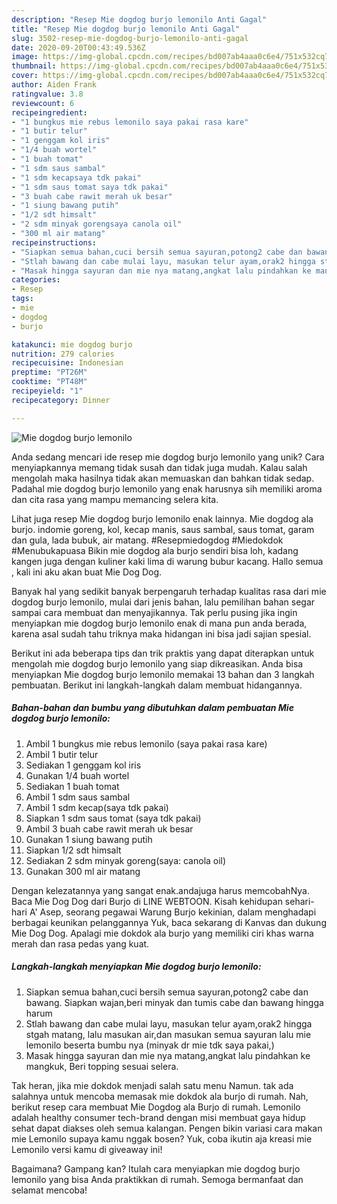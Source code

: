 ```yaml
---
description: "Resep Mie dogdog burjo lemonilo Anti Gagal"
title: "Resep Mie dogdog burjo lemonilo Anti Gagal"
slug: 3502-resep-mie-dogdog-burjo-lemonilo-anti-gagal
date: 2020-09-20T00:43:49.536Z
image: https://img-global.cpcdn.com/recipes/bd007ab4aaa0c6e4/751x532cq70/mie-dogdog-burjo-lemonilo-foto-resep-utama.jpg
thumbnail: https://img-global.cpcdn.com/recipes/bd007ab4aaa0c6e4/751x532cq70/mie-dogdog-burjo-lemonilo-foto-resep-utama.jpg
cover: https://img-global.cpcdn.com/recipes/bd007ab4aaa0c6e4/751x532cq70/mie-dogdog-burjo-lemonilo-foto-resep-utama.jpg
author: Aiden Frank
ratingvalue: 3.8
reviewcount: 6
recipeingredient:
- "1 bungkus mie rebus lemonilo saya pakai rasa kare"
- "1 butir telur"
- "1 genggam kol iris"
- "1/4 buah wortel"
- "1 buah tomat"
- "1 sdm saus sambal"
- "1 sdm kecapsaya tdk pakai"
- "1 sdm saus tomat saya tdk pakai"
- "3 buah cabe rawit merah uk besar"
- "1 siung bawang putih"
- "1/2 sdt himsalt"
- "2 sdm minyak gorengsaya canola oil"
- "300 ml air matang"
recipeinstructions:
- "Siapkan semua bahan,cuci bersih semua sayuran,potong2 cabe dan bawang. Siapkan wajan,beri minyak dan tumis cabe dan bawang hingga harum"
- "Stlah bawang dan cabe mulai layu, masukan telur ayam,orak2 hingga stgah matang, lalu masukan air,dan masukan semua sayuran lalu mie lemonilo beserta bumbu nya (minyak dr mie tdk saya pakai,)"
- "Masak hingga sayuran dan mie nya matang,angkat lalu pindahkan ke mangkuk, Beri topping sesuai selera."
categories:
- Resep
tags:
- mie
- dogdog
- burjo

katakunci: mie dogdog burjo 
nutrition: 279 calories
recipecuisine: Indonesian
preptime: "PT26M"
cooktime: "PT48M"
recipeyield: "1"
recipecategory: Dinner

---
```



![Mie dogdog burjo lemonilo](https://img-global.cpcdn.com/recipes/bd007ab4aaa0c6e4/751x532cq70/mie-dogdog-burjo-lemonilo-foto-resep-utama.jpg)

Anda sedang mencari ide resep mie dogdog burjo lemonilo yang unik? Cara menyiapkannya memang tidak susah dan tidak juga mudah. Kalau salah mengolah maka hasilnya tidak akan memuaskan dan bahkan tidak sedap. Padahal mie dogdog burjo lemonilo yang enak harusnya sih memiliki aroma dan cita rasa yang mampu memancing selera kita.

Lihat juga resep Mie dogdog burjo lemonilo enak lainnya. Mie dogdog ala burjo. indomie goreng, kol, kecap manis, saus sambal, saus tomat, garam dan gula, lada bubuk, air matang. #Resepmiedogdog #Miedokdok #Menubukapuasa Bikin mie dogdog ala burjo sendiri bisa loh, kadang kangen juga dengan kuliner kaki lima di warung bubur kacang. Hallo semua , kali ini aku akan buat Mie Dog Dog.

Banyak hal yang sedikit banyak berpengaruh terhadap kualitas rasa dari mie dogdog burjo lemonilo, mulai dari jenis bahan, lalu pemilihan bahan segar sampai cara membuat dan menyajikannya. Tak perlu pusing jika ingin menyiapkan mie dogdog burjo lemonilo enak di mana pun anda berada, karena asal sudah tahu triknya maka hidangan ini bisa jadi sajian spesial.


Berikut ini ada beberapa tips dan trik praktis yang dapat diterapkan untuk mengolah mie dogdog burjo lemonilo yang siap dikreasikan. Anda bisa menyiapkan Mie dogdog burjo lemonilo memakai 13 bahan dan 3 langkah pembuatan. Berikut ini langkah-langkah dalam membuat hidangannya.

<!--inarticleads1-->

##### Bahan-bahan dan bumbu yang dibutuhkan dalam pembuatan Mie dogdog burjo lemonilo:

1. Ambil 1 bungkus mie rebus lemonilo (saya pakai rasa kare)
1. Ambil 1 butir telur
1. Sediakan 1 genggam kol iris
1. Gunakan 1/4 buah wortel
1. Sediakan 1 buah tomat
1. Ambil 1 sdm saus sambal
1. Ambil 1 sdm kecap(saya tdk pakai)
1. Siapkan 1 sdm saus tomat (saya tdk pakai)
1. Ambil 3 buah cabe rawit merah uk besar
1. Gunakan 1 siung bawang putih
1. Siapkan 1/2 sdt himsalt
1. Sediakan 2 sdm minyak goreng(saya: canola oil)
1. Gunakan 300 ml air matang


Dengan kelezatannya yang sangat enak.andajuga harus memcobahNya. Baca Mie Dog Dog dari Burjo di LINE WEBTOON. Kisah kehidupan sehari-hari A&#39; Asep, seorang pegawai Warung Burjo kekinian, dalam menghadapi berbagai keunikan pelanggannya Yuk, baca sekarang di Kanvas dan dukung Mie Dog Dog. Apalagi mie dokdok ala burjo yang memiliki ciri khas warna merah dan rasa pedas yang kuat. 

<!--inarticleads2-->

##### Langkah-langkah menyiapkan Mie dogdog burjo lemonilo:

1. Siapkan semua bahan,cuci bersih semua sayuran,potong2 cabe dan bawang. Siapkan wajan,beri minyak dan tumis cabe dan bawang hingga harum
1. Stlah bawang dan cabe mulai layu, masukan telur ayam,orak2 hingga stgah matang, lalu masukan air,dan masukan semua sayuran lalu mie lemonilo beserta bumbu nya (minyak dr mie tdk saya pakai,)
1. Masak hingga sayuran dan mie nya matang,angkat lalu pindahkan ke mangkuk, Beri topping sesuai selera.


Tak heran, jika mie dokdok menjadi salah satu menu Namun. tak ada salahnya untuk mencoba memasak mie dokdok ala burjo di rumah. Nah, berikut resep cara membuat Mie Dogdog ala Burjo di rumah. Lemonilo adalah healthy consumer tech-brand dengan misi membuat gaya hidup sehat dapat diakses oleh semua kalangan. Pengen bikin variasi cara makan mie Lemonilo supaya kamu nggak bosen? Yuk, coba ikutin aja kreasi mie Lemonilo versi kamu di giveaway ini! 

Bagaimana? Gampang kan? Itulah cara menyiapkan mie dogdog burjo lemonilo yang bisa Anda praktikkan di rumah. Semoga bermanfaat dan selamat mencoba!

